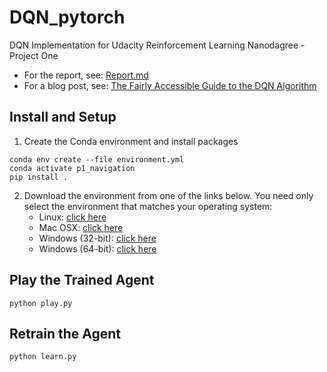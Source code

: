 # DQN_pytorch
DQN Implementation for Udacity Reinforcement Learning Nanodagree - Project One

* For the report, see: [Report.md](Report.md)
* For a blog post, see: [The Fairly Accessible Guide to the DQN Algorithm](https://medium.com/@Joebooth/the-fairly-accessible-guide-to-the-dqn-algorithm-d497565844b9?sk=90a9811a622c66663777d375b6eb817c)

## Install and Setup

1. Create the Conda environment and install packages

```
conda env create --file environment.yml
conda activate p1_navigation
pip install .
```

2. Download the environment from one of the links below.  You need only select the environment that matches your operating system:
    - Linux: [click here](https://s3-us-west-1.amazonaws.com/udacity-drlnd/P1/Banana/Banana_Linux.zip)
    - Mac OSX: [click here](https://s3-us-west-1.amazonaws.com/udacity-drlnd/P1/Banana/Banana.app.zip)
    - Windows (32-bit): [click here](https://s3-us-west-1.amazonaws.com/udacity-drlnd/P1/Banana/Banana_Windows_x86.zip)
    - Windows (64-bit): [click here](https://s3-us-west-1.amazonaws.com/udacity-drlnd/P1/Banana/Banana_Windows_x86_64.zip)


## Play the Trained Agent
```
python play.py
```

## Retrain the Agent
```
python learn.py
```
    

    